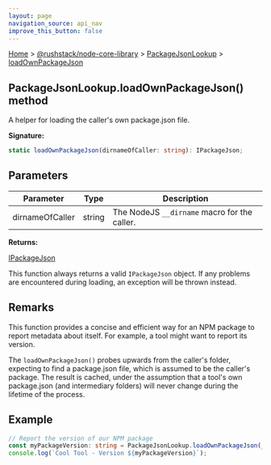 ```yaml
---
layout: page
navigation_source: api_nav
improve_this_button: false
---
```



[Home](./index.md) &gt; [@rushstack/node-core-library](./node-core-library.md) &gt; [PackageJsonLookup](./node-core-library.packagejsonlookup.md) &gt; [loadOwnPackageJson](./node-core-library.packagejsonlookup.loadownpackagejson.md)

## PackageJsonLookup.loadOwnPackageJson() method

A helper for loading the caller's own package.json file.

<b>Signature:</b>

```typescript
static loadOwnPackageJson(dirnameOfCaller: string): IPackageJson;
```

## Parameters

|  Parameter | Type | Description |
|  --- | --- | --- |
|  dirnameOfCaller | string | The NodeJS <code>__dirname</code> macro for the caller. |

<b>Returns:</b>

[IPackageJson](./node-core-library.ipackagejson.md)

This function always returns a valid `IPackageJson` object. If any problems are encountered during loading, an exception will be thrown instead.

## Remarks

This function provides a concise and efficient way for an NPM package to report metadata about itself. For example, a tool might want to report its version.

The `loadOwnPackageJson()` probes upwards from the caller's folder, expecting to find a package.json file, which is assumed to be the caller's package. The result is cached, under the assumption that a tool's own package.json (and intermediary folders) will never change during the lifetime of the process.

## Example


```ts
// Report the version of our NPM package
const myPackageVersion: string = PackageJsonLookup.loadOwnPackageJson(__dirname).version;
console.log(`Cool Tool - Version ${myPackageVersion}`);

```
